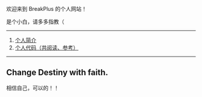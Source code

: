 欢迎来到 BreakPlus 的个人网站！

是个小白，请多多指教（

-------

1. [个人简介](https://coderbreakplus.github.io/website/introduction/)
2. [个人代码（共阅读、参考）](https://coderbreakplus.github.io/website/mycode/)

--------
## Change Destiny with faith.
相信自己，可以的！！
